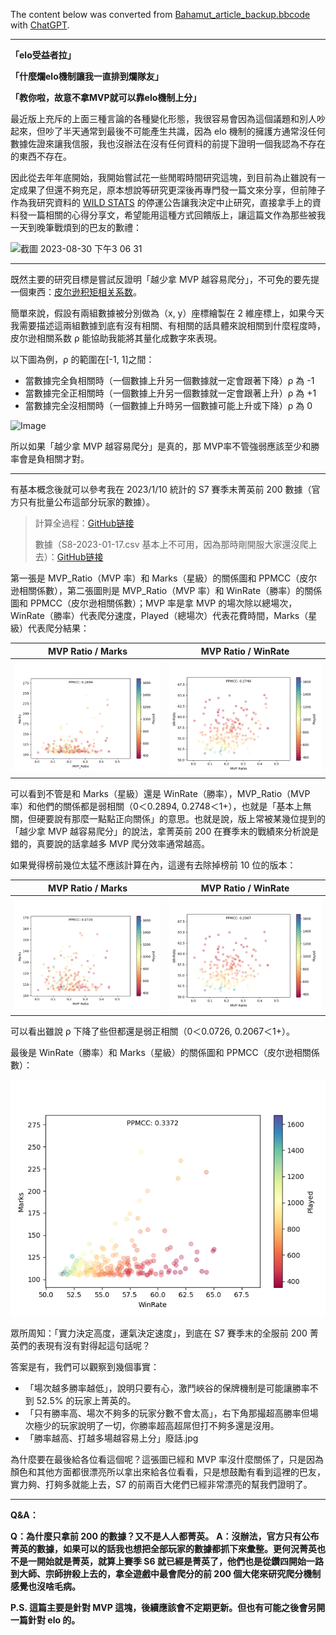 The content below was converted from [Bahamut_article_backup.bbcode](/MVP_Winrate_Marks/Bahamut_article_backup.bbcode) with [ChatGPT](https://chat.openai.com/).

---

**「elo受益者拉」**

**「什麼爛elo機制讓我一直排到爛隊友」**

**「教你啦，故意不拿MVP就可以靠elo機制上分」**

最近版上充斥的上面三種言論的各種變化形態，我很容易會因為這個議題和別人吵起來，但吵了半天通常到最後不可能產生共識，因為 elo 機制的擁護方通常沒任何數據佐證來讓我信服，我也沒辦法在沒有任何資料的前提下證明一個我認為不存在的東西不存在。

因此從去年年底開始，我開始嘗試花一些閒暇時間研究這塊，到目前為止雖說有一定成果了但還不夠充足，原本想說等研究更深後再專門發一篇文來分享，但前陣子作為我研究資料的 [WILD STATS](https://wildstats.gg/) 的停運公告讓我決定中止研究，直接拿手上的資料發一篇相關的心得分享文，希望能用這種方式回饋版上，讓這篇文作為那些被我一天到晚筆戰煩到的巴友的歉禮：

<img width="828" alt="截圖 2023-08-30 下午3 06 31" src="https://github.com/changchiyou/WildRiftResearch/assets/46549482/66305d4f-c8ee-459e-8893-c75d32ba8e6e">

---

既然主要的研究目標是嘗試反證明「越少拿 MVP 越容易爬分」，不可免的要先提一個東西：[皮尔逊积矩相关系数](https://zh.wikipedia.org/zh-tw/皮尔逊积矩相关系数)。

簡單來說，假設有兩組數據被分別做為（x, y）座標繪製在 2 維座標上，如果今天我需要描述這兩組數據到底有沒有相關、有相關的話具體來說相關到什麼程度時，皮尔逊相關系数 ρ 能協助我能將其量化成數字來表現。

以下圖為例，ρ 的範圍在[-1, 1]之間：

- 當數據完全負相關時（一個數據上升另一個數據就一定會跟著下降）ρ 為 -1
- 當數據完全正相關時（一個數據上升另一個數據就一定會跟著上升）ρ 為 +1
- 當數據完全沒相關時（一個數據上升時另一個數據可能上升或下降）ρ 為 0

![Image](https://upload.wikimedia.org/wikipedia/commons/thumb/3/34/Correlation_coefficient.png/800px-Correlation_coefficient.png)

所以如果「越少拿 MVP 越容易爬分」是真的，那 MVP率不管強弱應該至少和勝率會是負相關才對。

---

有基本概念後就可以參考我在 2023/1/10 統計的 S7 賽季末菁英前 200 數據（官方只有批量公布這部分玩家的數據）。

> 計算全過程：[GitHub链接](https://github.com/changchiyou/WildRiftResearch/blob/main/MVP_WinRate_Marks.ipynb)
>
> 數據（S8-2023-01-17.csv 基本上不可用，因為那時剛開服大家還沒爬上去）：[GitHub链接](https://github.com/changchiyou/WildRiftResearch/blob/main/challenger_datas/S7-2023-01-10.csv)

第一張是 MVP_Ratio（MVP 率）和 Marks（星級）的關係圖和 PPMCC（皮尔逊相關係數），第二張圖則是 MVP_Ratio（MVP 率）和 WinRate（勝率）的關係圖和 PPMCC（皮尔逊相關係數）；MVP 率是拿 MVP 的場次除以總場次，WinRate（勝率）代表爬分速度，Played（總場次）代表花費時間，Marks（星級）代表爬分結果：

MVP Ratio / Marks             |  MVP Ratio / WinRate
:-------------------------:|:-------------------------:
![](/MVP_Winrate_Marks/S7-2023-01-10(1).png)  |  ![](/MVP_Winrate_Marks/S7-2023-01-10(2).png)

可以看到不管是和 Marks（星級）還是 WinRate（勝率），MVP_Ratio（MVP 率）和他們的關係都是弱相關（0＜0.2894, 0.2748＜1+），也就是「基本上無關，但硬要說有那麼一點點正向關係」的意思。也就是說，版上常被某幾位提到的「越少拿 MVP 越容易爬分」的說法，拿菁英前 200 在賽季末的戰績來分析說是錯的，真要說的話拿越多 MVP 爬分效率通常越高。

如果覺得榜前幾位太猛不應該計算在內，這邊有去除掉榜前 10 位的版本：

MVP Ratio / Marks             |  MVP Ratio / WinRate
:-------------------------:|:-------------------------:
![](/MVP_Winrate_Marks/S7-2023-01-10(3).png)  |  ![](/MVP_Winrate_Marks/S7-2023-01-10(4).png)

可以看出雖說 ρ 下降了些但都還是弱正相關（0＜0.0726, 0.2067＜1+）。

最後是 WinRate（勝率）和 Marks（星級）的關係圖和 PPMCC（皮尔逊相關係數）：

![Image](/MVP_Winrate_Marks/S7-2023-01-10(5).png)

眾所周知：「實力決定高度，運氣決定速度」，到底在 S7 賽季末的全服前 200 菁英們的表現有沒有對得起這句話呢？

答案是有，我們可以觀察到幾個事實：

- 「場次越多勝率越低」，說明只要有心，激鬥峽谷的保牌機制是可能讓勝率不到 52.5% 的玩家上菁英的。
- 「只有勝率高、場次不夠多的玩家分數不會太高」，右下角那撮超高勝率但場次極少的玩家說明了一切，你勝率超高超屌但打不夠多還是沒用。
- 「勝率越高、打越多場越容易上分」廢話.jpg

為什麼要在最後給各位看這個呢？這張圖已經和 MVP 率沒什麼關係了，只是因為顏色和其他方面都很漂亮所以拿出來給各位看看，只是想鼓勵有看到這裡的巴友，實力夠、打夠多就能上去，S7 的前兩百大佬們已經非常漂亮的幫我們證明了。

---

**Q&A：**

**Q：為什麼只拿前 200 的數據？又不是人人都菁英。**
**A：沒辦法，官方只有公布菁英的數據，如果可以的話我也想把全部玩家的數據都抓下來彙整。更何況菁英也不是一開始就是菁英，就算上賽季 S6 就已經是菁英了，他們也是從鑽四開始一路到大師、宗師拚殺上去的，拿全遊戲中最會爬分的前 200 個大佬來研究爬分機制感覺也沒啥毛病。**

**P.S. 這篇主要是針對 MVP 這塊，後續應該會不定期更新。但也有可能之後會另開一篇針對 elo 的。**